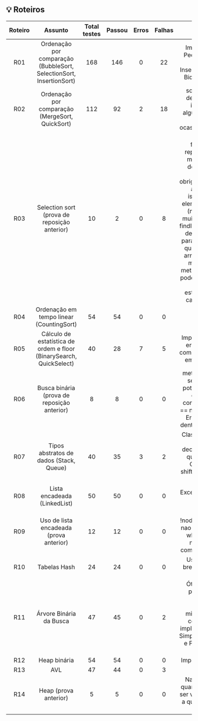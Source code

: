 ## 💡 Roteiros

Roteiro | Assunto | Total testes | Passou | Erros | Falhas | Comentário
:--: | :--: | :--: | :--: | :--: | :--: | :--:
R01  | Ordenação por comparação (BubbleSort, SelectionSort, InsertionSort) | 168 | 146 | 0 | 22 | Implementação Boa! 1. Pequenos problemas de implementação no InsertionSort, BubbleSort e BidirectionalBubbleSort.
R02  | Ordenação por comparação (MergeSort, QuickSort) | 112 | 92 | 2 | 18 | somou APPLICATIONS dentro de mergeSort e insertionSort; errou algumas verificações em HybridMergeSort ocasionando outOfBounds.
R03  | Selection sort (prova de reposição anterior) | 10 | 2 | 0 | 8 | Metodo findIndexFirstOrder representa o calculo do menor do array, e nao deveria ter parametro smallest porque obrigatoriamente iria varrer array todo. Metodo isKOrderEst compara elementos de tres indices (muito confuso e sem muito propósito). Metodo findIndexOrder nao deveria dereber leftIndex como parametro porque ele tem que procurar por todo o array (que nao pode ser modificado). o for do metodo getOrderStatistics poderia ser de 2 em diante porque a primeira estatistica de odem já é calculada antes do for.
R04  | Ordenação em tempo linear (CountingSort) | 54 | 54 | 0 | 0 | Sem comentários
R05  | Cálculo de estatística de ordem e floor (BinarySearch, QuickSelect) | 40 | 28 | 7 | 5 | Implementação confusa e errada do floor e quick com o uso de muitos return em um mesmo método.
R06  | Busca binária (prova de reposição anterior) | 8 | 8 | 0 | 0 | metodos nao precisavam ser estáticos. Metodo potencia só precisava de dois parametros. A condicao (resultPotencia == numero) nao precisava. Era so verificar se tava dentro da margem de erro.
R07  | Tipos abstratos de dados (Stack, Queue)  | 40 | 35 | 3 | 2 | Classe CircularQueue: No dequeue faltou decrementar os elements quando (head == tail). Classe QueueImpl o shiftLeft deveria ir até o i < tail.
R08  | Lista encadeada (LinkedList)  | 50 | 50 | 0 | 0 | Excelente implementação . Parabéns :)
R09  | Uso de lista encadeada (prova anterior)  | 12 | 12 | 0 | 0 | A condicao !nodeAux.getNext().isNIL() nao deveria fazer parte do while mais interno. E o nodeAux deveria ter começado com node.next.
R10  | Tabelas Hash | 24 | 24 | 0 | 0 |  Uso desnecessário de break, má prática quanto ao uso abusivo.
R11  | Árvore Binária da Busca | 47 | 45 | 0 | 2 |Ótima implementação, parabéns! BSTImpl - predecessor usa o maximum e não o minimum. Só teve essa confusão. De resto, a implementação está ótima. SimpleBSTManipulationImp e FloorCeilBSTImpl bem implementadas.
R12  | Heap binária | 54 | 54 | 0 | 0 |Implementação excelente.
R13  | AVL | 47 | 44 | 0 | 3 |  
R14  | Heap (prova anterior) | 5 | 5 | 0 | 0 | Nao funciona quando a quantidade de ingressos a ser vendida é maior do que a quantidade de assentos disponiveis.
